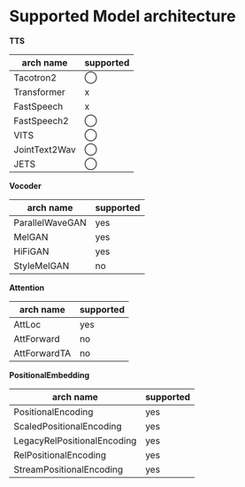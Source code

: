 # Supported Model architecture

**TTS**

| arch name     | supported |
| ------------- | --------- |
| Tacotron2     | ◯         |
| Transformer   | x         |
| FastSpeech    | x         |
| FastSpeech2   | ◯         |
| VITS          | ◯         |
| JointText2Wav | ◯         |
| JETS          | ◯         |

**Vocoder**

| arch name       | supported |
| --------------- | --------- |
| ParallelWaveGAN | yes       |
| MelGAN          | yes       |
| HiFiGAN         | yes       |
| StyleMelGAN     | no        |

**Attention**

| arch name    | supported |
| ------------ | --------- |
| AttLoc       | yes       |
| AttForward   | no        |
| AttForwardTA | no        |

**PositionalEmbedding**

| arch name                   | supported |
| --------------------------- | --------- |
| PositionalEncoding          | yes       |
| ScaledPositionalEncoding    | yes       |
| LegacyRelPositionalEncoding | yes       |
| RelPositionalEncoding       | yes       |
| StreamPositionalEncoding    | yes       |
